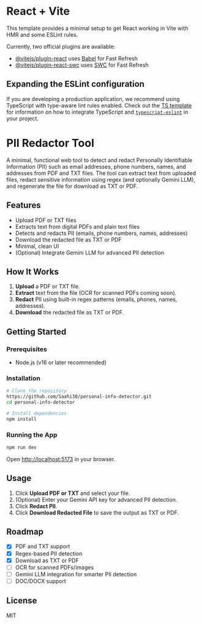 # React + Vite

This template provides a minimal setup to get React working in Vite with HMR and some ESLint rules.

Currently, two official plugins are available:

- [@vitejs/plugin-react](https://github.com/vitejs/vite-plugin-react/blob/main/packages/plugin-react) uses [Babel](https://babeljs.io/) for Fast Refresh
- [@vitejs/plugin-react-swc](https://github.com/vitejs/vite-plugin-react/blob/main/packages/plugin-react-swc) uses [SWC](https://swc.rs/) for Fast Refresh

## Expanding the ESLint configuration

If you are developing a production application, we recommend using TypeScript with type-aware lint rules enabled. Check out the [TS template](https://github.com/vitejs/vite/tree/main/packages/create-vite/template-react-ts) for information on how to integrate TypeScript and [`typescript-eslint`](https://typescript-eslint.io) in your project.

# PII Redactor Tool

A minimal, functional web tool to detect and redact Personally Identifiable Information (PII) such as email addresses, phone numbers, names, and addresses from PDF and TXT files. The tool can extract text from uploaded files, redact sensitive information using regex (and optionally Gemini LLM), and regenerate the file for download as TXT or PDF.

## Features
- Upload PDF or TXT files
- Extracts text from digital PDFs and plain text files
- Detects and redacts PII (emails, phone numbers, names, addresses)
- Download the redacted file as TXT or PDF
- Minimal, clean UI
- (Optional) Integrate Gemini LLM for advanced PII detection

## How It Works
1. **Upload** a PDF or TXT file.
2. **Extract** text from the file (OCR for scanned PDFs coming soon).
3. **Redact** PII using built-in regex patterns (emails, phones, names, addresses).
4. **Download** the redacted file as TXT or PDF.

## Getting Started

### Prerequisites
- Node.js (v16 or later recommended)

### Installation
```bash
# Clone the repository
https://github.com/Saahi30/personal-info-detector.git
cd personal-info-detector

# Install dependencies
npm install
```

### Running the App
```bash
npm run dev
```
Open [http://localhost:5173](http://localhost:5173) in your browser.

## Usage
1. Click **Upload PDF or TXT** and select your file.
2. (Optional) Enter your Gemini API key for advanced PII detection.
3. Click **Redact PII**.
4. Click **Download Redacted File** to save the output as TXT or PDF.

## Roadmap
- [x] PDF and TXT support
- [x] Regex-based PII detection
- [x] Download as TXT or PDF
- [ ] OCR for scanned PDFs/images
- [ ] Gemini LLM integration for smarter PII detection
- [ ] DOC/DOCX support

## License
MIT
